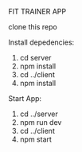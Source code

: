 FIT TRAINER APP

clone this repo

Install depedencies:
1. cd server
2. npm install
3. cd ../client
4. npm install

Start App:
1. cd ../server
2. npm run dev
3. cd ../client
4. npm start